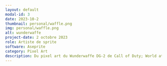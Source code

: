 ```yaml
---
layout: default
modal-id: 3
date: 2023-10-2
thumbnail: personal/waffle.png
img: personal/waffle.png
alt: wunderwaffe
project-date: 2 octobre 2023
role: Artiste de sprite
software: Aseprite
category: Pixel Art
description: Du pixel art du Wunderwaffe DG-2 de Call of Duty; World at war.
---
```

